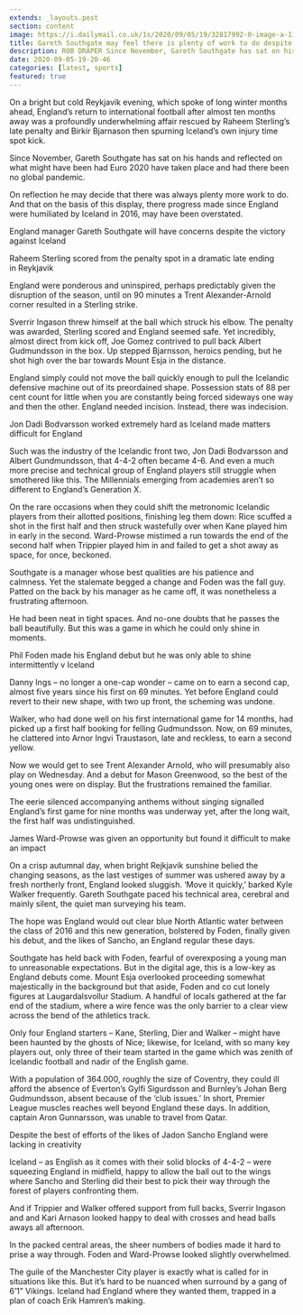 ```yaml
---
extends: _layouts.post
section: content
image: https://i.dailymail.co.uk/1s/2020/09/05/19/32817992-0-image-a-113_1599329493638.jpg 
title: Gareth Southgate may feel there is plenty of work to do despite Raheem Sterlings late penalty 
description: ROB DRAPER Since November, Gareth Southgate has sat on his hands and reflected on what might have been had Euro 2020 have taken place and had there been no global pandemic. 
date: 2020-09-05-19-20-46 
categories: [latest, sports] 
featured: true 
--- 
```

On a bright but cold Reykjavik evening, which spoke of long winter months ahead, England’s return to international football after almost ten months away was a profoundly underwhelming affair rescued by Raheem Sterling’s late penalty and Birkir Bjarnason then spurning Iceland’s own injury time spot kick.

Since November, Gareth Southgate has sat on his hands and reflected on what might have been had Euro 2020 have taken place and had there been no global pandemic. 

On reflection he may decide that there was always plenty more work to do. And that on the basis of this display, there progress made since England were humiliated by Iceland in 2016, may have been overstated.

England manager Gareth Southgate will have concerns despite the victory against Iceland

Raheem Sterling scored from the penalty spot in a dramatic late ending in Reykjavik

England were ponderous and uninspired, perhaps predictably given the disruption of the season, until on 90 minutes a Trent Alexander-Arnold corner resulted in a Sterling strike. 

Sverrir Ingason threw himself at the ball which struck his elbow. The penalty was awarded, Sterling scored and England seemed safe. Yet incredibly, almost direct from kick off, Joe Gomez contrived to pull back Albert Gudmundsson in the box. Up stepped Bjarnsson, heroics pending, but he shot high over the bar towards Mount Esja in the distance.

England simply could not move the ball quickly enough to pull the Icelandic defensive machine out of its preordained shape. Possession stats of 88 per cent count for little when you are constantly being forced sideways one way and then the other. England needed incision. Instead, there was indecision.

Jon Dadi Bodvarsson worked extremely hard as Iceland made matters difficult for England

Such was the industry of the Icelandic front two, Jon Dadi Bodvarsson and Albert Gundmundsson, that 4-4-2 often became 4-6. And even a much more precise and technical group of England players still struggle when smothered like this. The Millennials emerging from academies aren’t so different to England’s Generation X.

On the rare occasions when they could shift the metronomic Icelandic players from their allotted positions, finishing leg them down: Rice scuffed a shot in the first half and then struck wastefully over when Kane played him in early in the second. Ward-Prowse mistimed a run towards the end of the second half when Trippier played him in and failed to get a shot away as space, for once, beckoned.

Southgate is a manager whose best qualities are his patience and calmness. Yet the stalemate begged a change and Foden was the fall guy. Patted on the back by his manager as he came off, it was nonetheless a frustrating afternoon. 

He had been neat in tight spaces. And no-one doubts that he passes the ball beautifully. But this was a game in which he could only shine in moments.

Phil Foden made his England debut but he was only able to shine intermittently v Iceland

Danny Ings – no longer a one-cap wonder – came on to earn a second cap, almost five years since his first on 69 minutes. Yet before England could revert to their new shape, with two up front, the scheming was undone. 

Walker, who had done well on his first international game for 14 months, had picked up a first half booking for felling Gudmundsson. Now, on 69 minutes, he clattered into Arnor Ingvi Traustason, late and reckless, to earn a second yellow.

Now we would get to see Trent Alexander Arnold, who will presumably also play on Wednesday. And a debut for Mason Greenwood, so the best of the young ones were on display. But the frustrations remained the familiar.

The eerie silenced accompanying anthems without singing signalled England’s first game for nine months was underway yet, after the long wait, the first half was undistinguished. 

James Ward-Prowse was given an opportunity but found it difficult to make an impact

On a crisp autumnal day, when bright Rejkjavik sunshine belied the changing seasons, as the last vestiges of summer was ushered away by a fresh northerly front, England looked sluggish. ‘Move it quickly,’ barked Kyle Walker frequently. Gareth Southgate paced his technical area, cerebral and mainly silent, the quiet man surveying his team.

The hope was England would out clear blue North Atlantic water between the class of 2016 and this new generation, bolstered by Foden, finally given his debut, and the likes of Sancho, an England regular these days.

Southgate has held back with Foden, fearful of overexposing a young man to unreasonable expectations. But in the digital age, this is a low-key as England debuts come. Mount Esja overlooked proceeding somewhat majestically in the background but that aside, Foden and co cut lonely figures at Laugardalsvollur Stadium. A handful of locals gathered at the far end of the stadium, where a wire fence was the only barrier to a clear view across the bend of the athletics track.

Only four England starters – Kane, Sterling, Dier and Walker – might have been haunted by the ghosts of Nice; likewise, for Iceland, with so many key players out, only three of their team started in the game which was zenith of Icelandic football and nadir of the English game.

With a population of 364.000, roughly the size of Coventry, they could ill afford the absence of Everton’s Gylfi Sigurdsson and Burnley’s Johan Berg Gudmundsson, absent because of the ‘club issues.’ In short, Premier League muscles reaches well beyond England these days. In addition, captain Aron Gunnarsson, was unable to travel from Qatar.

Despite the best of efforts of the likes of Jadon Sancho England were lacking in creativity

Iceland – as English as it comes with their solid blocks of 4-4-2 – were squeezing England in midfield, happy to allow the ball out to the wings where Sancho and Sterling did their best to pick their way through the forest of players confronting them. 

And if Trippier and Walker offered support from full backs, Sverrir Ingason and and Kari Arnason looked happy to deal with crosses and head balls aways all afternoon.

In the packed central areas, the sheer numbers of bodies made it hard to prise a way through. Foden and Ward-Prowse looked slightly overwhelmed. 

The guile of the Manchester City player is exactly what is called for in situations like this. But it’s hard to be nuanced when surround by a gang of 6’1” Vikings. Iceland had England where they wanted them, trapped in a plan of coach Erik Hamren’s making.

